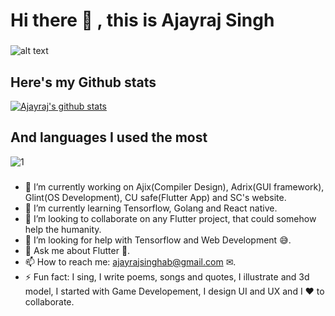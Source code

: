 # Hi there 👋 , this is Ajayraj Singh
###  
![alt text](https://i.redd.it/6ecxc45ll0u51.png)
<!--<img src="https://i.redd.it/6ecxc45ll0u51.png" alt="We Code, that Innovates" height="150">-->

###

## Here's my Github stats

[![Ajayraj's github stats](https://github-readme-stats.vercel.app/api?username=AjayrajSingh&theme=solarized-light&show_icons=true)](https://github.com/AjayrajSingh/github-readme-stats)

###

## And languages I used the most

![1](https://github-readme-stats.vercel.app/api/top-langs/?username=AjayrajSingh&theme=solarized-light&show_icons=true&langs_count=8&layout=compact)

###
###
- 🔭 I’m currently working on Ajix(Compiler Design), Adrix(GUI framework), Glint(OS Development), CU safe(Flutter App) and SC's website.
- 🌱 I’m currently learning Tensorflow, Golang and React native.
- 👯 I’m looking to collaborate on any Flutter project, that could somehow help the humanity.
- 🤔 I’m looking for help with Tensorflow and Web Development 😅.
- 💬 Ask me about Flutter 🎯.
- 📫 How to reach me: ajayrajsinghab@gmail.com ✉.
- ⚡ Fun fact: I sing, I write poems, songs and quotes, I illustrate and 3d model, I started with Game Developement, I design UI and UX and I ❤ to collaborate.
